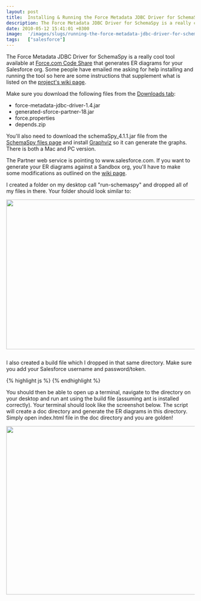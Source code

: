 ```yaml
---
layout: post
title:  Installing & Running the Force Metadata JDBC Driver for SchemaSpy
description: The Force Metadata JDBC Driver for SchemaSpy is a really cool tool available at  Force.com Code Share that generates ER diagrams for your Salesforce org. Some people have emailed me asking for help installing and running the tool so here are some instructions that supplement what is listed on the projects wiki page . Make sure you download the following files from the Downloads tab - * force-metadata-jdbc-driver-1.4.jar  * generated-sforce-partner-18.jar  * force.properties  * depends.zip  Youll
date: 2010-05-12 15:41:01 +0300
image:  '/images/slugs/running-the-force-metadata-jdbc-driver-for-schemaspy.jpg'
tags:   ["salesforce"]
---
```

<p>The Force Metadata JDBC Driver for SchemaSpy is a really cool tool available at <a href="http://developer.force.com/codeshare/apex/projectpage?id=a0630000006KXemAAG" target="_blank">Force.com Code Share</a> that generates ER diagrams for your Salesforce org. Some people have emailed me asking for help installing and running the tool so here are some instructions that supplement what is listed on the <a href="http://code.google.com/p/force-metadata-jdbc-driver/wiki/Useage" target="_blank">project's wiki page</a>. <div>Make sure you download the following files from the <a href="http://code.google.com/p/force-metadata-jdbc-driver/downloads/list" target="_blank">Downloads tab</a>:</div><p style="clear: both"><ul style="clear: both"><li>force-metadata-jdbc-driver-1.4.jar</li><li>generated-sforce-partner-18.jar</li><li>force.properties</li><li>depends.zip</li></ul></p><p style="clear: both">You'll also need to download the schemaSpy_4.1.1.jar file from the <a href="http://sourceforge.net/projects/schemaspy/files/" target="_blank">SchemaSpy files page</a> and install <a href="http://www.graphviz.org/" target="_blank">Graphviz</a> so it can generate the graphs. There is both a Mac and PC version. </p><p style="clear: both">The Partner web service is pointing to www.salesforce.com. If you want to generate your ER diagrams against a Sandbox org, you'll have to make some modifications as outlined on the <a href="http://code.google.com/p/force-metadata-jdbc-driver/wiki/Useage" target="_blank">wiki page</a>. </p><p style="clear: both">I created a folder on my desktop call "run-schemaspy" and dropped all of my files in there. Your folder should look similar to:</p><p style="clear: both"><a href="http://old.jeffdouglas.com/wp-content/uploads/2010/05/schemaspy1.png" class="image-link" rel="lightbox"><img class="linked-to-original" src="http://res.cloudinary.com/blog-jeffdouglas-com/image/upload/v1401030300/g5hkw0l7hrrsrgj5ktzq.png" height="400" align="left" width="543" style=" display: inline; float: left; margin: 0 10px 10px 0;" /></a><br style="clear: both" /><br />I also created a build file which I dropped in that same directory. Make sure you add your Salesforce username and password/token.</p><p style="clear: both"></p>
{% highlight js %}<project default="document">
 
 <property name="sf.username" value="SALESFORCE_USERNAME"/>
 <property name="sf.password" value="SALESFORCE_PASSWORD_AND_SECURITY_TOKEN"/>

 <target name="document">
 <echo message="Generating SchemaSpy documentation (requires Graphviz to be installed to produce diagrams)"/>
 <delete dir="doc" failonerror="false"/>
 <java classname="net.sourceforge.schemaspy.Main" fork="true" failonerror="true">
   <arg line="-t schemaspy/force"/>
   <arg line="-db Claims"/>
   <arg line="-un ${sf.username}"/>
   <arg line="-pw ${sf.password}"/>
   <arg line="-o doc"/>
   <arg line="-font Arial"/>
   <arg line="-fontsize 8"/>
   <arg line="-hq"/>
   <arg line="-norows"/>
   <arg line='-desc "Extracted from ClaimVantage Claims r${env.SVN_REVISION} on Force.com"'/>
   <arg line="-u fake"/>
   <arg line="-p fake"/>
   <arg line="-host fake"/>
   <classpath>
    <fileset dir="schemaspy" includes="*.jar"/>
   </classpath>
 </java>
 </target>

</project>
{% endhighlight %}
</p><p style="clear: both">You should then be able to open up a terminal, navigate to the directory on your desktop and run ant using the build file (assuming ant is installed correctly). Your terminal should look like the screenshot below. The script will create a doc directory and generate the ER diagrams in this directory. Simply open index.html file in the doc directory and you are golden!</p><p style="clear: both"><a href="http://old.jeffdouglas.com/wp-content/uploads/2010/05/schemaspy2.png" class="image-link" rel="lightbox"><img class="linked-to-original" src="http://res.cloudinary.com/blog-jeffdouglas-com/image/upload/v1401030424/nsw7sm0iamz8tp7oes52.png" height="450" align="left" width="523" style=" display: inline; float: left; margin: 0 10px 10px 0;" /></a></p><br class="final-break" style="clear: both" />
